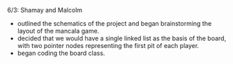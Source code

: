 6/3: Shamay and Malcolm
- outlined the schematics of the project and began brainstorming the layout of the mancala game.
- decided that we would have a single linked list as the basis of the board, with two pointer nodes representing the first pit of each player.
- began coding the board class.
